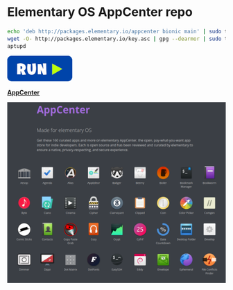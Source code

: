 # Elementary OS AppCenter repo
```bash
echo 'deb http://packages.elementary.io/appcenter bionic main' | sudo tee /etc/apt/sources.list.d/appcenter.list
wget -O- http://packages.elementary.io/key.asc | gpg --dearmor | sudo tee /etc/apt/trusted.gpg.d/appcenter.gpg
aptupd
```
[![bashrun](../images/bashrun.png)](br:eos-appcenter-repo)

[**AppCenter**](https://appcenter.elementary.io/)

![eos-appcenter](../images/eos-appcenter-repo.png)